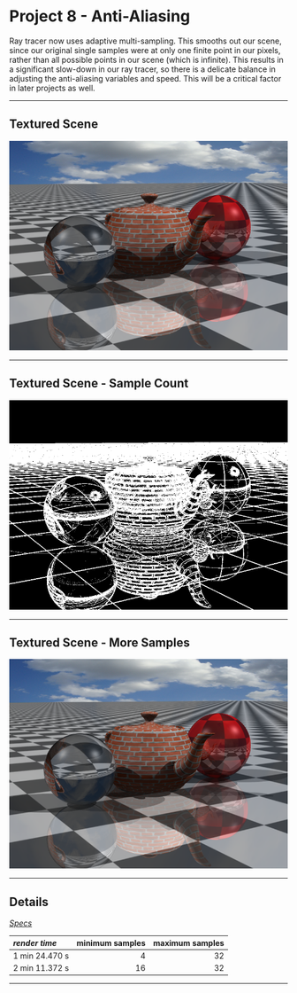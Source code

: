Project 8 - Anti-Aliasing
=========================

Ray tracer now uses adaptive multi-sampling. This smooths out our scene, since our original single samples were at only one finite point in our pixels, rather than all possible points in our scene (which is infinite). This results in a significant slow-down in our ray tracer, so there is a delicate balance in adjusting the anti-aliasing variables and speed. This will be a critical factor in later projects as well.


- - -


Textured Scene
--------------

![](images/prj8/scene.png)

- - -

Textured Scene - Sample Count
-----------------------------

![](images/prj8/sceneSample.png)

- - -

Textured Scene - More Samples
-----------------------------

![](images/prj8/scene-h.png)

- - -

Details
-------

[*Specs*](specs.html)

| *render time*  | minimum samples | maximum samples |
| :------------- | --------------: | --------------: |
| 1 min 24.470 s |               4 |              32 |
| 2 min 11.372 s |              16 |              32 |

- - -
